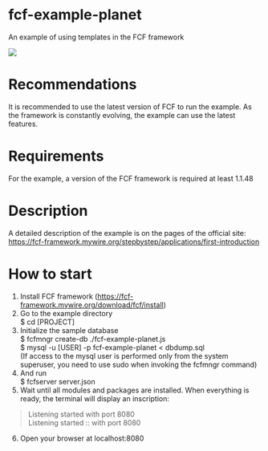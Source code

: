 # fcf-example-planet
An example of using templates in the FCF framework

<img src="https://fcf-framework.mywire.org/files/Peek%202021-09-21%2010-08-f3a26a69-e40b-4934-834c-1b5e6353b403.gif"></img>

# Recommendations
It is recommended to use the latest version of FCF to run the example. As the framework is constantly evolving, the example can use the latest features.

# Requirements
For the example, a version of the FCF framework is required at least 1.1.48

# Description
A detailed description of the example is on the pages of the official site: https://fcf-framework.mywire.org/stepbystep/applications/first-introduction

# How to start
1. Install FCF framework (https://fcf-framework.mywire.org/download/fcf/install)
2. Go to the example directory<br>
$ cd [PROJECT]
3. Initialize the sample database<br>
$ fcfmngr create-db ./fcf-example-planet.js<br>
$ mysql -u [USER] -p fcf-example-planet < dbdump.sql<br>
(If access to the mysql user is performed only from the system superuser, you need to use sudo when invoking the fcfmngr command)<br>
4. And run<br>
$ fcfserver server.json
5. Wait until all modules and packages are installed. When everything is ready, the terminal will display an inscription:<br>
 > Listening started  with port 8080<br>
 > Listening started :: with port 8080<br>
6. Open your browser at localhost:8080


